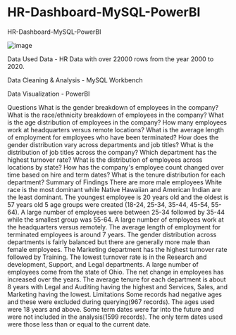 # HR-Dashboard-MySQL-PowerBI
HR-Dashboard-MySQL-PowerBI

![image](https://github.com/bowoseni/HR-Dashboard-MySQL-PowerBI/assets/44380980/8c198a88-bda5-4b67-9bc3-867d2d70286a)

Data Used
Data - HR Data with over 22000 rows from the year 2000 to 2020.

Data Cleaning & Analysis - MySQL Workbench

Data Visualization - PowerBI

Questions
What is the gender breakdown of employees in the company?
What is the race/ethnicity breakdown of employees in the company?
What is the age distribution of employees in the company?
How many employees work at headquarters versus remote locations?
What is the average length of employment for employees who have been terminated?
How does the gender distribution vary across departments and job titles?
What is the distribution of job titles across the company?
Which department has the highest turnover rate?
What is the distribution of employees across locations by state?
How has the company's employee count changed over time based on hire and term dates?
What is the tenure distribution for each department?
Summary of Findings
There are more male employees
White race is the most dominant while Native Hawaiian and American Indian are the least dominant.
The youngest employee is 20 years old and the oldest is 57 years old
5 age groups were created (18-24, 25-34, 35-44, 45-54, 55-64). A large number of employees were between 25-34 followed by 35-44 while the smallest group was 55-64.
A large number of employees work at the headquarters versus remotely.
The average length of employment for terminated employees is around 7 years.
The gender distribution across departments is fairly balanced but there are generally more male than female employees.
The Marketing department has the highest turnover rate followed by Training. The lowest turnover rate is in the Research and development, Support, and Legal departments.
A large number of employees come from the state of Ohio.
The net change in employees has increased over the years.
The average tenure for each department is about 8 years with Legal and Auditing having the highest and Services, Sales, and Marketing having the lowest.
Limitations
Some records had negative ages and these were excluded during querying(967 records). The ages used were 18 years and above.
Some term dates were far into the future and were not included in the analysis(1599 records). The only term dates used were those less than or equal to the current date.
